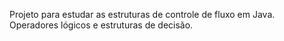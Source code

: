 Projeto para estudar as estruturas de controle de fluxo em Java.
Operadores lógicos e estruturas de decisão.
